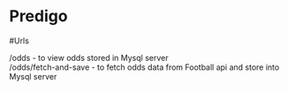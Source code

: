 # Predigo

#Urls

/odds - to view odds stored in Mysql server<br />
/odds/fetch-and-save - to fetch odds data from Football api and store into Mysql server<br />

